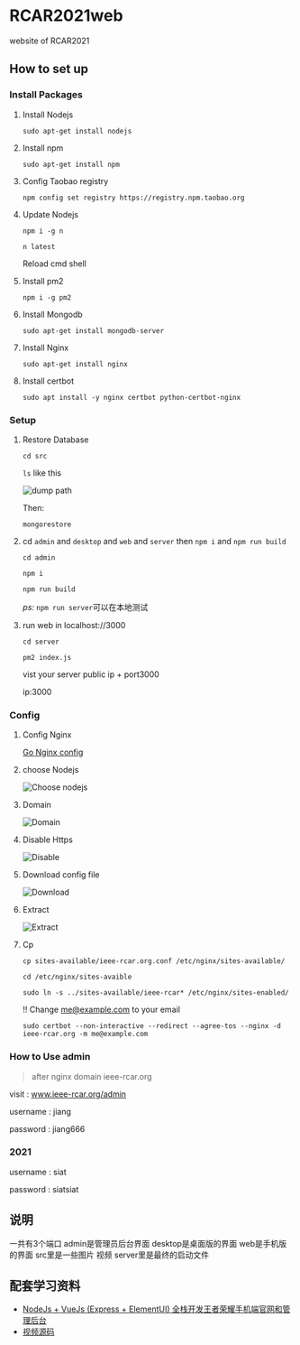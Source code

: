 # RCAR2021web
website of RCAR2021


## How to set up

### Install Packages

1. Install Nodejs 

    `sudo apt-get install nodejs`

2. Install npm

    `sudo apt-get install npm`

3. Config Taobao registry

    `npm config set registry https://registry.npm.taobao.org`

4. Update Nodejs

    `npm i -g n`

    `n latest`
    
    Reload cmd shell

5. Install pm2

    `npm i -g pm2`

6. Install Mongodb

    `sudo apt-get install mongodb-server`

8. Install Nginx

    `sudo apt-get install nginx`

9. Install certbot

    `sudo apt install -y nginx certbot python-certbot-nginx`

### Setup 

1.  Restore Database

    `cd src`

    `ls` like this

    ![dump path](./src/images/dump.png)

    Then:

    `mongorestore`

2. cd `admin` and `desktop` and `web` and `server` then `npm i` and `npm run build`

    `cd admin`

    `npm i`

    `npm run build`

    *ps:* `npm run server`可以在本地测试

3. run web in localhost://3000

    `cd server `

    `pm2 index.js`

    vist your server public ip + port3000   
    
    ip:3000



### Config

1. Config Nginx

    [Go Nginx config](http://nginxconfig.io)

2. choose Nodejs

    ![Choose nodejs](./src/images/nginx1.png)

3. Domain

    ![Domain](./src/images/nginx2.png)

4. Disable Https

    ![Disable](./src/images/nginx3.png)

5. Download config file

    ![Download](./src/images/nginx4.png)
6. Extract 

    ![Extract](./src/images/nginx5.png)

7. Cp

    `cp sites-available/ieee-rcar.org.conf /etc/nginx/sites-available/`

    `cd /etc/nginx/sites-avaible`

    `sudo ln -s ../sites-available/ieee-rcar* /etc/nginx/sites-enabled/` 

    !! Change me@example.com to your email

    `sudo certbot --non-interactive --redirect --agree-tos --nginx -d ieee-rcar.org -m me@example.com`


### How to Use admin

> after nginx domain ieee-rcar.org

visit : www.ieee-rcar.org/admin

username : jiang

password : jiang666


### 2021
username : siat

password : siatsiat


## 说明
一共有3个端口 admin是管理员后台界面 desktop是桌面版的界面 web是手机版的界面 src里是一些图片 视频 server里是最终的启动文件


## 配套学习资料
- [NodeJs + VueJs (Express + ElementUI) 全栈开发王者荣耀手机端官网和管理后台](https://www.bilibili.com/video/BV1A4411Y7fi?p=2)
- [视频源码](https://github.com/wxs77577/node-vue-moba)